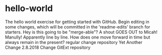 # hello-world
The hello world exercise for getting started with GitHub.
Begin editing in some changes, which will be committed in the 'readme-edits' branch for starters.
Hey is this going to be "merge-able"?   A shout GOES OUT to Micah! Manully! Apparently line by line.
How does one move forward in time but always remain in the present?
    regular change repository 
Yet Another Change 2.8.2018
Change GitExt repository


